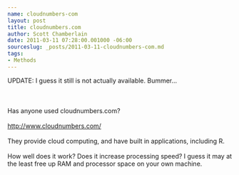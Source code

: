 ```yaml
--- 
name: cloudnumbers-com
layout: post
title: cloudnumbers.com
author: Scott Chamberlain
date: 2011-03-11 07:28:00.001000 -06:00
sourceslug: _posts/2011-03-11-cloudnumbers-com.md
tags: 
- Methods
---
```


UPDATE: I guess it still is not actually available. Bummer...<br /><br /><br /><br />Has anyone used cloudnumbers.com?<br /><br />http://www.cloudnumbers.com/<br /><br />They provide cloud computing, and have built in applications, including R.<br /><br />How well does it work? Does it increase processing speed? I guess it may at the least free up RAM and processor space on your own machine.
